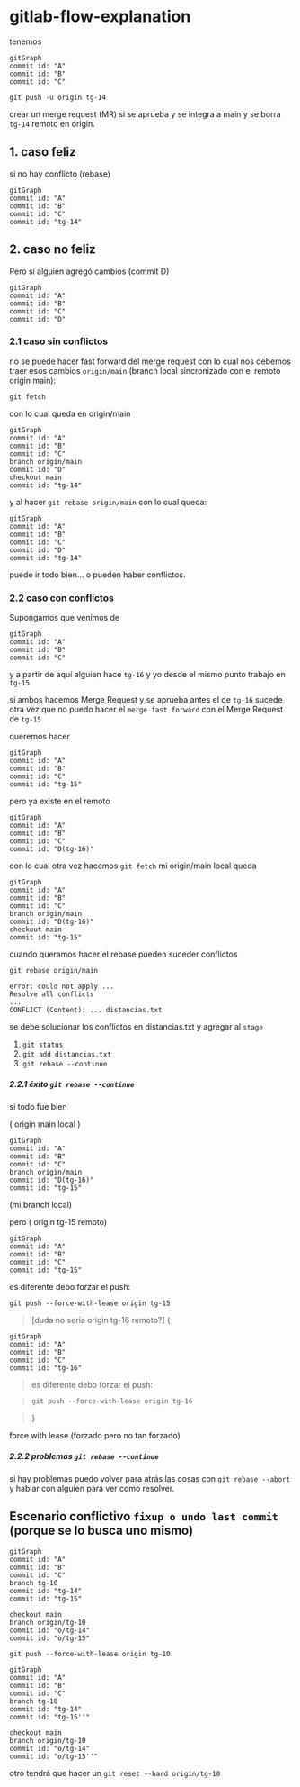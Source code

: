 # gitlab-flow-explanation

tenemos

```mermaid
gitGraph
commit id: "A"
commit id: "B"
commit id: "C"
```

```
git push -u origin tg-14
```
crear un merge request (MR)
si se aprueba y se integra a main
y se borra `tg-14` remoto en origin.

## 1. caso feliz

si no hay conflicto
(rebase)

```mermaid
gitGraph
commit id: "A"
commit id: "B"
commit id: "C"
commit id: "tg-14"
```

## 2. caso no feliz

Pero si alguien agregó cambios (commit D)

```mermaid
gitGraph
commit id: "A"
commit id: "B"
commit id: "C"
commit id: "D"
```

### 2.1 caso sin conflictos

no se puede hacer fast forward del merge request
con lo cual nos debemos traer esos cambios `origin/main` (branch local sincronizado con el remoto origin main):

`git fetch`

con lo cual queda en origin/main

```mermaid
gitGraph
commit id: "A"
commit id: "B"
commit id: "C"
branch origin/main
commit id: "D"
checkout main
commit id: "tg-14"
```
y al hacer `git rebase origin/main` con lo cual queda:
```mermaid
gitGraph
commit id: "A"
commit id: "B"
commit id: "C"
commit id: "D"
commit id: "tg-14"
```
puede ir todo bien... o pueden haber conflictos.
            
### 2.2 caso con conflictos

Supongamos que venimos de
```mermaid
gitGraph
commit id: "A"
commit id: "B"
commit id: "C"
```
y a partir de aquí alguien hace `tg-16` y
yo desde el mismo punto trabajo en `tg-15`

si ambos hacemos Merge Request y se aprueba antes el de `tg-16` sucede otra vez que no puedo hacer el `merge fast forward` con el Merge Request de `tg-15`

queremos hacer
```mermaid
gitGraph
commit id: "A"
commit id: "B"
commit id: "C"
commit id: "tg-15"
```
pero ya existe en el remoto

```mermaid
gitGraph
commit id: "A"
commit id: "B"
commit id: "C"
commit id: "D(tg-16)"
```
con lo cual otra vez hacemos `git fetch`
mi origin/main local queda
```mermaid
gitGraph
commit id: "A"
commit id: "B"
commit id: "C"
branch origin/main
commit id: "D(tg-16)"
checkout main
commit id: "tg-15"
```
cuando queramos hacer
el rebase pueden suceder conflictos

`git rebase origin/main`
```
error: could not apply ...
Resolve all conflicts
...
CONFLICT (Content): ... distancias.txt
```
se debe solucionar los conflictos en distancias.txt y agregar al `stage`

1. `git status`
2. `git add distancias.txt`
3. `git rebase --continue`

####
##### 2.2.1 éxito `git rebase --continue`

si todo fue bien

( origin main local )

```mermaid
gitGraph
commit id: "A"
commit id: "B"
commit id: "C"
branch origin/main
commit id: "D(tg-16)"
commit id: "tg-15"
```
(mi branch local)

pero ( origin tg-15 remoto)

```mermaid
gitGraph
commit id: "A"
commit id: "B"
commit id: "C"
commit id: "tg-15"
```
es diferente debo forzar el push:

`git push --force-with-lease origin tg-15`


>[duda no sería origin tg-16 remoto?] {
```mermaid
gitGraph
commit id: "A"
commit id: "B"
commit id: "C"
commit id: "tg-16"
```
>es diferente debo forzar el push:

>`git push --force-with-lease origin tg-16`

>}

force with lease (forzado pero no tan forzado)

##### 2.2.2 problemas `git rebase --continue`

si hay problemas puedo volver para atrás las cosas con `git rebase --abort` y hablar con alguien para ver como resolver.



## Escenario conflictivo `fixup o undo last commit` (porque se lo busca uno mismo) 

```mermaid
gitGraph
commit id: "A"
commit id: "B"
commit id: "C"
branch tg-10
commit id: "tg-14"
commit id: "tg-15"

checkout main
branch origin/tg-10
commit id: "o/tg-14"
commit id: "o/tg-15"
```
`git push --force-with-lease origin tg-10`

```mermaid
gitGraph
commit id: "A"
commit id: "B"
commit id: "C"
branch tg-10
commit id: "tg-14"
commit id: "tg-15''"

checkout main
branch origin/tg-10
commit id: "o/tg-14"
commit id: "o/tg-15''"
```

otro tendrá que hacer un `git reset --hard origin/tg-10`
